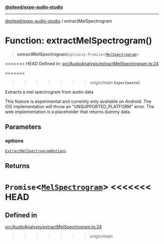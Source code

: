 [**@siteed/expo-audio-studio**](../README.md)

***

[@siteed/expo-audio-studio](../README.md) / extractMelSpectrogram

# Function: extractMelSpectrogram()

> **extractMelSpectrogram**(`options`): `Promise`\<[`MelSpectrogram`](../interfaces/MelSpectrogram.md)\>

<<<<<<< HEAD
Defined in: [src/AudioAnalysis/extractMelSpectrogram.ts:24](https://github.com/deeeed/expo-audio-stream/blob/e90b868a404df260dd0a517e22d7898d08118617/packages/expo-audio-studio/src/AudioAnalysis/extractMelSpectrogram.ts#L24)

=======
>>>>>>> origin/main
**`Experimental`**

Extracts a mel spectrogram from audio data

 This feature is experimental and currently only available on Android.
The iOS implementation will throw an "UNSUPPORTED_PLATFORM" error.
The web implementation is a placeholder that returns dummy data.

## Parameters

### options

[`ExtractMelSpectrogramOptions`](../interfaces/ExtractMelSpectrogramOptions.md)

## Returns

`Promise`\<[`MelSpectrogram`](../interfaces/MelSpectrogram.md)\>
<<<<<<< HEAD
=======

## Defined in

[src/AudioAnalysis/extractMelSpectrogram.ts:24](https://github.com/deeeed/expo-audio-stream/blob/391ce6bcc63b985ab716f16d8cf5ddac64968b09/packages/expo-audio-studio/src/AudioAnalysis/extractMelSpectrogram.ts#L24)
>>>>>>> origin/main

